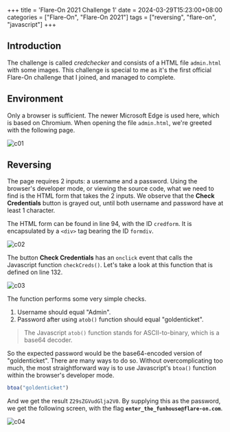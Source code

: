 +++
title = 'Flare-On 2021 Challenge 1'
date = 2024-03-29T15:23:00+08:00
categories = ["Flare-On", "Flare-On 2021"]
tags = ["reversing", "flare-on", "javascript"]
+++

## Introduction

The challenge is called _credchecker_ and consists of a HTML file `admin.html`
with some images. This challenge is special to me as it's the first official
Flare-On challenge that I joined, and managed to complete.

## Environment

Only a browser is sufficient. The newer Microsoft Edge is used here, which is
based on Chromium. When opening the file `admin.html`, we're greeted with the
following page.

![c01](./flareon2021c01_img01.png)

## Reversing

The page requires 2 inputs: a username and a password. Using the browser's
developer mode, or viewing the source code, what we need to find is the HTML
form that takes the 2 inputs. We observe that the **Check Credentials** button
is grayed out, until both username and password have at least 1 character.

The HTML form can be found in line 94, with the ID `credform`. It is
encapsulated by a `<div>` tag bearing the ID `formdiv`.

![c02](./flareon2021c01_img02.png)

The button **Check Credentials** has an `onclick` event that calls the
Javascript function `checkCreds()`. Let's take a look at this function that is
defined on line 132.

![c03](./flareon2021c01_img03.png)

The function performs some very simple checks.

1. Username should equal "Admin".
2. Password after using `atob()` function should equal "goldenticket".

> The Javascript `atob()` function stands for ASCII-to-binary, which is a base64
> decoder.

So the expected password would be the base64-encoded version of "goldenticket".
There are many ways to do so. Without overcomplicating too much, the most
straightforward way is to use Javascript's `btoa()` function within the
browser's developer mode.

```Javascript
btoa("goldenticket")
```

And we get the result `Z29sZGVudGlja2V0`. By supplying this as the password, we
get the following screen, with the flag **`enter_the_funhouse@flare-on.com`**.

![c04](./flareon2021c01_img04.png)
